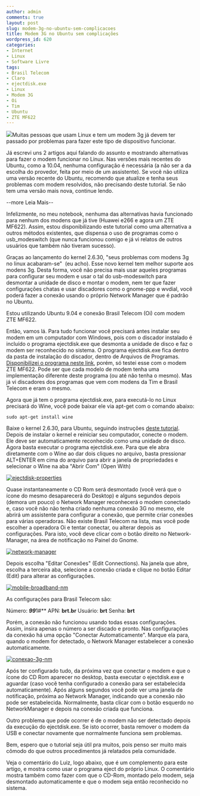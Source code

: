 ```yaml
---
author: admin
comments: true
layout: post
slug: modem-3g-no-ubuntu-sem-complicacoes
title: Modem 3G no Ubuntu sem complicações
wordpress_id: 620
categories:
- Internet
- Linux
- Software Livre
tags:
- Brasil Telecom
- Claro
- ejectdisk.exe
- Linux
- Modem 3G
- Oi
- Tim
- Ubuntu
- ZTE MF622
---
```


[![](http://manoelcampos.com/wp-content/uploads/modem3g.png)](http://manoelcampos.com/wp-content/uploads/modem3g.png)Muitas pessoas que usam Linux e tem um modem 3g já devem ter passado por problemas para fazer este tipo de dispositivo funcionar.

Já escrevi uns 2 artigos aqui falando do assunto e mostrando alternativas para fazer o modem funcionar no Linux. Nas versões mais recentes do Ubuntu, como a 10.04, nenhuma configuração é necessária (a não ser a da escolha do provedor, feita por meio de um assistente). Se você não utiliza uma versão recente do Ubuntu, recomendo que atualize e tenha seus problemas com modem resolvidos, não precisando deste tutorial. Se não tem uma versão mais nova, continue lendo.




--more Leia Mais--


Infelizmente, no meu notebook, nenhuma das alternativas havia funcionado para nenhum dos modens que já tive (Huawei e266 e agora um ZTE MF622). Assim, estou disponibilizando este tutorial como uma alternativa a outros métodos existentes, que dispensa o uso de programas como o usb_modeswitch (que nunca funcionou comigo e já vi relatos de outros usuários que também não tiveram sucesso).

Graças ao lançamento do kernel 2.6.30, "seus problemas com modens 3g no linux acabaram-se"  (eu acho).
Esse novo kernel tem melhor suporte aos modens 3g. Desta forma, você não precisa mais usar aqueles programas para configurar seu modem e usar o tal do usb-modeswitch para desmontar a unidade de disco e montar o modem, nem ter que fazer configurações chatas e usar discadores como o gnome-ppp e wvdial, você poderá fazer a conexão usando o próprio Network Manager que é padrão no Ubuntu.

Estou utilizando Ubuntu 9.04 e conexão Brasil Telecom (Oi) com modem ZTE MF622.

Então, vamos lá. Para tudo funcionar você precisará antes instalar seu modem em um computador com Windows, pois com o discador instalado é incluído o programa ejectdisk.exe que desmonta a unidade de disco e faz o modem ser reconhecido no sistema. O programa ejectdisk.exe fica dentro da pasta de instalação do discador, dentro de Arquivos de Programas.
[Disponibilizei o programa neste link](http://manoelcampos.com/wp-content/uploads/2009/09/ejectdisk.tar.gz), porém, só testei esse com o modem ZTE MF622. Pode ser que cada modelo de modem tenha uma implementação diferente deste programa (ou até não tenha o mesmo). Mas já vi discadores dos programas que vem com modens da Tim e Brasil Telecom e eram o mesmo.

Agora que já tem o programa ejectdisk.exe, para executá-lo no Linux precisará do Wine, você pode baixar ele via apt-get com o comando abaixo:

    
    sudo apt-get install wine


Baixe o kernel 2.6.30, para Ubuntu, seguindo instruções [deste tutorial](http://www.vivaolinux.com.br/dica/Atualizando-o-kernel-no-Ubuntu-para-o-2.6.30).
Depois de instalar o kernel e reiniciar seu computador, conecte o modem. Ele deve ser automaticamente reconhecido como uma unidade de disco. Agora basta executar o programa ejectdisk.exe. Para que ele abra diretamente com o Wine ao dar dois cliques no arquivo, basta pressionar ALT+ENTER em cima do arquivo para abrir a janela de propriedades e selecionar o Wine na aba "Abrir Com" (Open With)

[![ejectdisk-properties](http://manoelcampos.com/wp-content/uploads/2009/09/ejectdisk-properties-300x229.png)](http://manoelcampos.com/wp-content/uploads/2009/09/ejectdisk-properties.png)

Quase instantaneamente o CD Rom será desmontado (você verá que o ícone do mesmo desaparecerá do Desktop) e alguns segundos depois (demora um pouco) o Network Manager reconhecerá o modem conectado e, caso você não não tenha criado nenhuma conexão 3G no mesmo, ele abrirá um assistente para configurar a conexão, que permite criar conexões para várias operadoras. Não existe Brasil Telecom na lista, mas você pode escolher a operadora Oi e tentar conectar, ou alterar depois as configurações. Para isto, você deve clicar com o botão direito no Network-Manager, na área de notificação no Painel do Gnome.

[![network-manager](http://manoelcampos.com/wp-content/uploads/2009/09/network-manager-300x49.png)](http://manoelcampos.com/wp-content/uploads/2009/09/network-manager.png)

Depois escolha "Editar Conexões" (Edit Connections). Na janela que abre, escolha a terceira aba, selecione a conexão criada e clique no botão Editar (Edit) para alterar as configurações.

[![mobile-broadband-nm](http://manoelcampos.com/wp-content/uploads/2009/09/mobile-broadband-nm-300x213.png)](http://manoelcampos.com/wp-content/uploads/2009/09/mobile-broadband-nm.png)

As configurações para Brasil Telecom são:

Número: ***99***1#**
APN: **brt.br**
Usuário: **brt**
Senha: **brt**

Porém, a conexão não funcionou usando todas essas configurações. Assim, insira apenas o número a ser discado e pronto. Nas configurações da conexão há uma opção "Conectar Automaticamente". Marque ela para, quando o modem for detectado, o Network Manager estabelecer a conexão automaticamente.

[![conexao-3g-nm](http://manoelcampos.com/wp-content/uploads/2009/09/conexao-3g-nm-227x299.png)](http://manoelcampos.com/wp-content/uploads/2009/09/conexao-3g-nm.png)

Após ter configurado tudo, da próxima vez que conectar o modem e que o ícone do CD Rom aparecer no desktop, basta executar o ejectdisk.exe e aguardar (caso você tenha configurado a conexão para ser estabelecida automaticamente). Após alguns segundos você pode ver uma janela de notificação, próxima ao Network Manager, indicando que a conexão não pode ser estabelecida. Normalmente, basta clicar com o botão esquerdo no NetworkManager e depois na conexão criada que funciona.

Outro problema que pode ocorrer é de o modem não ser detectado depois da execução do ejectdisk.exe. Se isto ocorrer, basta remover o modem da USB e conectar novamente que normalmente funciona sem problemas.

Bem, espero que o tutorial seja útil pra muitos, pois penso ser muito mais cômodo do que outros procedimentos já relatados pela comunidade.

Veja o comentário do Luiz, logo abaixo, que é um complemento para este artigo, e mostra como usar o programa eject do próprio Linux. O comentário mostra também como fazer com que o CD-Rom, montado pelo modem, seja desmontado automaticamente e que o modem seja então reconhecido no sistema.
